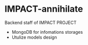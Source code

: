 # IMPACT-annihilate
Backend staff of IMPACT PROJECT

- MongoDB for infomations storages
- Utulize models design
